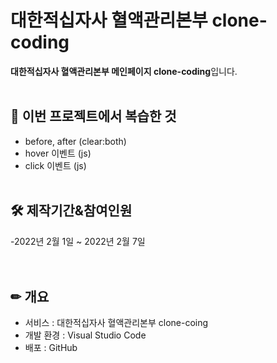 # 대한적십자사 혈액관리본부 clone-coding

**대한적십자사 혈액관리본부 메인페이지 clone-coding**입니다.
<br><br>

## 📖 이번 프로젝트에서 복습한 것
- before, after (clear:both)
- hover 이벤트 (js)
- click 이벤트 (js)
<br><br>

## 🛠 제작기간&참여인원
-2022년 2월 1일 ~ 2022년 2월 7일  
<br><br>

## ✏ 개요
- 서비스 : 대한적십자사 혈액관리본부 clone-coing
- 개발 환경 : Visual Studio Code
- 배포 : GitHub
